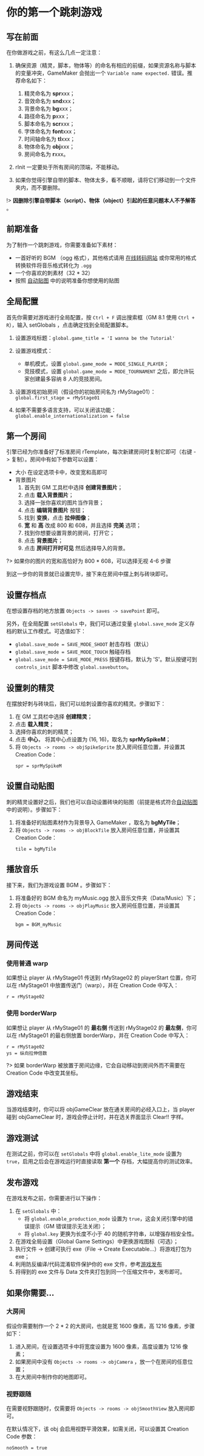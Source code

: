 # 你的第一个跳刺游戏

## 写在前面

在你做游戏之前，有这么几点一定注意：

1.  确保资源（精灵，脚本，物体等）的命名有相应的前缀，如果资源名称与脚本的变量冲突，GameMaker 会抛出一个 `Variable name expected.` 错误。推荐命名如下：

    1.  精灵命名为 **spr**xxx；
    2.  音效命名为 **snd**xxx；
    3.  背景命名为 **bg**xxx；
    4.  路径命名为 **p**xxx；
    5.  脚本命名为 **scr**xxx；
    6.  字体命名为 **font**xxx；
    7.  时间轴命名为 **tl**xxx；
    8.  物体命名为 **obj**xxx；
    9.  房间命名为 **r**xxx。

2.  rInit 一定要处于所有房间的顶端，不能移动。
3.  如果你觉得引擎自带的脚本、物体太多，看不顺眼，请将它们移动到一个文件夹内，而不要删除。

!> **因删除引擎自带脚本（script）、物体（object）引起的任意问题本人不予解答** 。

## 前期准备

为了制作一个跳刺游戏，你需要准备如下素材：

- 一首好听的 BGM （ogg 格式），其他格式请用 [在线转码网站](https://convertio.co/zh/audio-converter/) 或你常用的格式转换软件将音乐格式转化为 `.ogg`
- 一个你喜欢的刺素材（32 \* 32）
- 按照 [自动贴图](autotile.md) 中的说明准备你想使用的贴图

## 全局配置

首先你需要对游戏进行全局配置，按 `Ctrl + F` 调出搜索框（GM 8.1 使用 `Ctrl + R`），输入 setGlobals ，点击确定找到全局配置脚本。

1.  设置游戏标题：`global.game_title = 'I wanna be the Tutorial'`
2.  设置游戏模式：

    - 单机模式，设置 `global.game_mode = MODE_SINGLE_PLAYER`；
    - 竞技模式，设置 `global.game_mode = MODE_TOURNAMENT` 之后，即允许玩家创建最多容纳 8 人的竞技房间。

3.  设置游戏初始房间（假设你的初始房间名为 rMyStage01）：`global.first_stage = rMyStage01`
4.  如果不需要多语言支持，可以关闭该功能：`global.enable_internationalization = false`

## 第一个房间

引擎已经为你准备好了标准房间 rTemplate，每次新建房间时复制它即可（右键 -> 复制）。房间中有如下参数可以设置：

- 大小
  在设定选项卡中，改变宽和高即可
- 背景图片
  1.  首先到 GM 工具栏中选择 **创建背景图片**；
  2.  点击 **载入背景图片**；
  3.  选择一张你喜欢的图片当作背景；
  4.  点击 **编辑背景图片** 按钮；
  5.  找到 **变换**，点击 **拉伸图像**；
  6.  **宽** 和 **高** 改成 800 和 608，并且选择 **完美** 选项；
  7.  找到你想要设置背景的房间，打开它；
  8.  点击 **背景图片**；
  9.  点击 **房间打开时可见** 然后选择导入的背景。

?> 如果你的图片的宽和高恰好为 800 \* 608，可以选择无视 4-6 步骤

到这一步你的背景就已设置完毕，接下来在房间中摆上刺与砖块即可。

## 设置存档点

在想设置存档的地方放置 `Objects -> saves -> savePoint` 即可。

另外，在全局配置 `setGlobals` 中，我们可以通过变量 `global.save_mode` 定义存档的默认工作模式。可选值如下：

- `global.save_mode = SAVE_MODE_SHOOT` 射击存档（默认）
- `global.save_mode = SAVE_MODE_TOUCH` 触碰存档
- `global.save_mode = SAVE_MODE_PRESS` 按键存档，默认为 'S'。默认按键可到 `controls_init` 脚本中修改 `global.savebutton`。

## 设置刺的精灵

在摆放好刺与砖块后，我们可以给刺设置你喜欢的精灵。步骤如下：

1.  在 GM 工具栏中选择 **创建精灵**；
2.  点击 **载入精灵**；
3.  选择你喜欢的刺的精灵；
4.  点击 **中心**， 将其中心点设置为 (16, 16)，取名为 **sprMySpikeM**；
5.  将 `Objects -> rooms -> objSpikeSprite` 放入房间任意位置，并设置其 Creation Code：
    ```gml
    spr = sprMySpikeM
    ```

## 设置自动贴图

刺的精灵设置好之后，我们也可以自动设置砖块的贴图（前提是格式符合[自动贴图](autotile.md)中的说明）。步骤如下：

1.  将准备好的贴图素材作为背景导入 GameMaker ，取名为 **bgMyTile**；
2.  将 `Objects -> rooms -> objBlockTile` 放入房间任意位置，并设置其 Creation Code：
    ```gml
    tile = bgMyTile
    ```

## 播放音乐

接下来，我们为游戏设置 BGM 。步骤如下：

1.  将准备好的 BGM 命名为 myMusic.ogg 放入音乐文件夹（Data/Music）下；
2.  将 `Objects -> rooms -> objPlayMusic` 放入房间任意位置，并设置其 Creation Code：
    ```gml
    bgm = BGM_myMusic
    ```

## 房间传送

### 使用普通 warp

如果想让 player 从 rMyStage01 传送到 rMyStage02 的 playerStart 位置，你可以在 rMyStage01 中放置传送门（warp），并在 Creation Code 中写入：

```gml
r = rMyStage02
```

### 使用 borderWarp

如果想让 player 从 rMyStage01 的 **最右侧** 传送到 rMyStage02 的 **最左侧**，你可以在 rMyStage01 的最右侧放置 borderWarp，并在 Creation Code 中写入：

```gml
r = rMyStage02
ys = 纵向拉伸倍数
```

?> 如果 borderWarp 被放置于房间边缘，它会自动移动到房间外而不需要在 Creation Code 中改变其坐标。

## 游戏结束

当游戏结束时，你可以将 objGameClear 放在通关房间的必经入口上，当 player 碰到 objGameClear 时，游戏会停止计时，并在选关界面显示 Clear!! 字样。

## 游戏测试

在测试之前，你可以在 `setGlobals` 中将 `global.enable_lite_mode` 设置为 `true`，启用之后会在游戏运行时直接读取 **第一个** 存档，大幅提高你的测试效率。

## 发布游戏

在游戏发布之前，你需要进行以下操作：

1.  在 `setGlobals` 中：
    - 将 `global.enable_production_mode` 设置为 `true`，这会关闭引擎中的错误提示（GM 错误提示无法关闭）；
    - 将 `global.key` 更换为长度不小于 40 的随机字符串，以增强存档安全性。
2.  在游戏全局设置（Global Game Settings）中更换游戏图标（可选）；
3.  执行文件 → 创建可执行 exe（File -> Create Executable...）将游戏打包为 exe；
4.  利用防反编译/代码混淆软件保护你的 exe 文件，参考[游戏发布](release.md)
5.  将得到的 exe 文件与 Data 文件夹打包到同一个压缩文件中，发布即可。

## 如果你需要...

### 大房间

假设你需要制作一个 2 \* 2 的大房间，也就是宽 1600 像素，高 1216 像素，步骤如下：

1.  进入房间，在设置选项卡中将宽度设置为 1600 像素，高度设置为 1216 像素；
2.  如果房间中没有 `Objects -> rooms -> objCamera` ，放一个在房间的任意位置；
3.  在大房间中制作你的地图即可。

### 视野跟随

在需要视野跟随时，仅需要将 `Objects -> rooms -> objSmoothView` 放入房间即可。

在默认情况下，该 obj 会启用视野平滑效果，如需关闭，可以设置其 Creation Code 参数：

```gml
noSmooth = true
```
